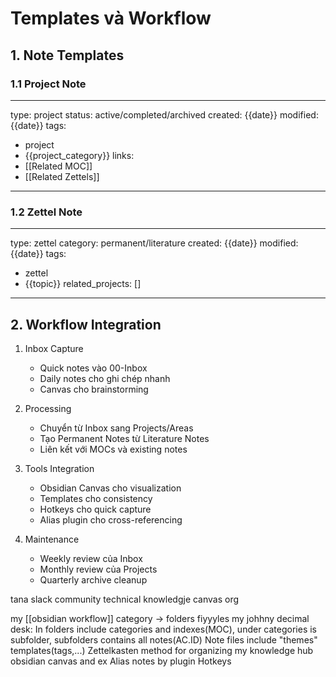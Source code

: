 # Templates và Workflow

## 1. Note Templates
### 1.1 Project Note
---
type: project
status: active/completed/archived
created: {{date}}
modified: {{date}}
tags: 
  - project
  - {{project_category}}
links:
  - [[Related MOC]]
  - [[Related Zettels]]
---

### 1.2 Zettel Note
---
type: zettel
category: permanent/literature
created: {{date}}
modified: {{date}}
tags:
  - zettel
  - {{topic}}
related_projects: []
---

## 2. Workflow Integration
1. Inbox Capture
   - Quick notes vào 00-Inbox
   - Daily notes cho ghi chép nhanh
   - Canvas cho brainstorming

2. Processing
   - Chuyển từ Inbox sang Projects/Areas
   - Tạo Permanent Notes từ Literature Notes
   - Liên kết với MOCs và existing notes

3. Tools Integration
   - Obsidian Canvas cho visualization
   - Templates cho consistency
   - Hotkeys cho quick capture
   - Alias plugin cho cross-referencing

4. Maintenance
   - Weekly review của Inbox
   - Monthly review của Projects
   - Quarterly archive cleanup

tana 
slack community 
technical knowledgje
canvas org 

my [[obsidian workflow]]
category -> folders fiyyyles
my johhny decimal desk: 
In folders include categories and indexes(MOC), under categories is subfolder, subfolders contains all notes(AC.ID) 
Note files include "themes" templates(tags,...) 
Zettelkasten method for organizing my knowledge hub 
obsidian canvas and ex
Alias notes by plugin 
Hotkeys 